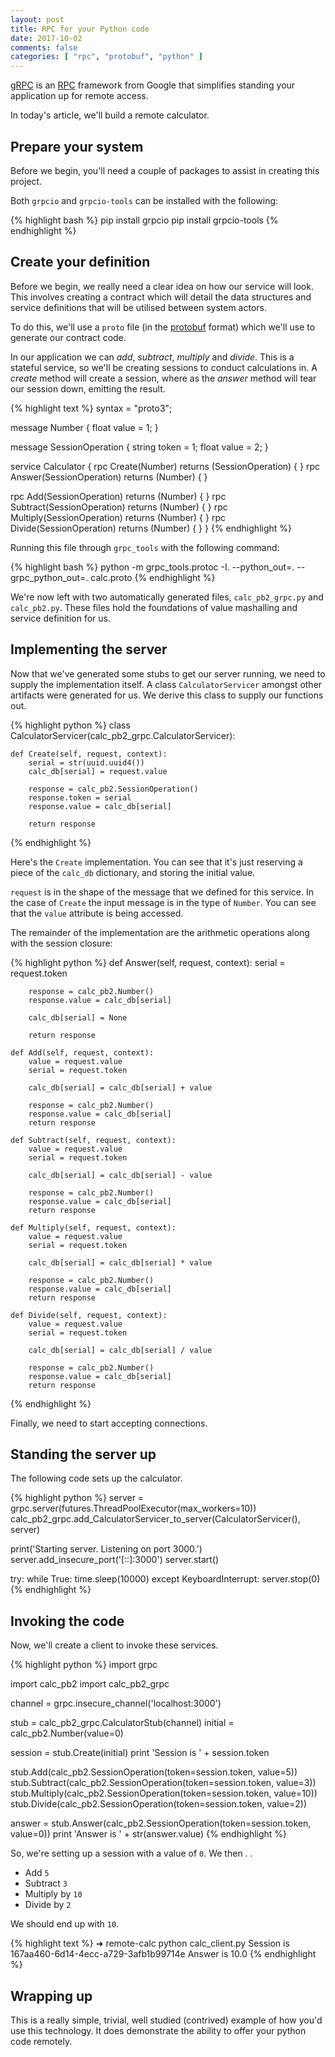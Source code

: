 ```yaml
---
layout: post
title: RPC for your Python code
date: 2017-10-02
comments: false
categories: [ "rpc", "protobuf", "python" ]
---
```


[gRPC](https://grpc.io/) is an [RPC](https://en.wikipedia.org/wiki/Remote_procedure_call) framework from Google that simplifies standing your application up for remote access.

In today's article, we'll build a remote calculator.

## Prepare your system

Before we begin, you'll need a couple of packages to assist in creating this project. 

Both `grpcio` and `grpcio-tools` can be installed with the following:

{% highlight bash %}
pip install grpcio
pip install grpcio-tools
{% endhighlight %}

## Create your definition

Before we begin, we really need a clear idea on how our service will look. This involves creating a contract which will detail the data structures and service definitions that will be utilised between system actors.

To do this, we'll use a `proto` file (in the [protobuf](https://github.com/google/protobuf) format) which we'll use to generate our contract code.

In our application we can *add*, *subtract*, *multiply* and *divide*. This is a stateful service, so we'll be creating sessions to conduct calculations in. A *create* method will create a session, where as the *answer* method will tear our session down, emitting the result.

{% highlight text %}
syntax = "proto3";

message Number {
  float value = 1;
}

message SessionOperation {
  string token = 1;
  float value = 2;
}

service Calculator {
  rpc Create(Number) returns (SessionOperation) { }
  rpc Answer(SessionOperation) returns (Number) { }

  rpc Add(SessionOperation) returns (Number) { }
  rpc Subtract(SessionOperation) returns (Number) { }
  rpc Multiply(SessionOperation) returns (Number) { }
  rpc Divide(SessionOperation) returns (Number) { }
}
{% endhighlight %}

Running this file through `grpc_tools` with the following command:

{% highlight bash %}
python -m grpc_tools.protoc -I. --python_out=. --grpc_python_out=. calc.proto
{% endhighlight %}

We're now left with two automatically generated files, `calc_pb2_grpc.py` and `calc_pb2.py`. These files hold the foundations of value mashalling and service definition for us.

## Implementing the server

Now that we've generated some stubs to get our server running, we need to supply the implementation itself. A class `CalculatorServicer` amongst other artifacts were generated for us. We derive this class to supply our functions out.

{% highlight python %}
class CalculatorServicer(calc_pb2_grpc.CalculatorServicer):

    def Create(self, request, context):
        serial = str(uuid.uuid4())
        calc_db[serial] = request.value

        response = calc_pb2.SessionOperation()
        response.token = serial
        response.value = calc_db[serial]

        return response
{% endhighlight %}

Here's the `Create` implementation. You can see that it's just reserving a piece of the `calc_db` dictionary, and storing the initial value.

`request` is in the shape of the message that we defined for this service. In the case of `Create` the input message is in the type of `Number`. You can see that the `value` attribute is being accessed.

The remainder of the implementation are the arithmetic operations along with the session closure:

{% highlight python %}
    def Answer(self, request, context):
        serial = request.token

        response = calc_pb2.Number()
        response.value = calc_db[serial]

        calc_db[serial] = None

        return response

    def Add(self, request, context):
        value = request.value
        serial = request.token

        calc_db[serial] = calc_db[serial] + value        

        response = calc_pb2.Number()
        response.value = calc_db[serial]
        return response

    def Subtract(self, request, context):
        value = request.value
        serial = request.token

        calc_db[serial] = calc_db[serial] - value        

        response = calc_pb2.Number()
        response.value = calc_db[serial]
        return response

    def Multiply(self, request, context):
        value = request.value
        serial = request.token

        calc_db[serial] = calc_db[serial] * value        

        response = calc_pb2.Number()
        response.value = calc_db[serial]
        return response

    def Divide(self, request, context):
        value = request.value
        serial = request.token

        calc_db[serial] = calc_db[serial] / value        

        response = calc_pb2.Number()
        response.value = calc_db[serial]
        return response
{% endhighlight %}

Finally, we need to start accepting connections.

## Standing the server up

The following code sets up the calculator.

{% highlight python %}
server = grpc.server(futures.ThreadPoolExecutor(max_workers=10))
calc_pb2_grpc.add_CalculatorServicer_to_server(CalculatorServicer(), server)

print('Starting server. Listening on port 3000.')
server.add_insecure_port('[::]:3000')
server.start()

try:
    while True:
        time.sleep(10000)
except KeyboardInterrupt:
    server.stop(0)
{% endhighlight %}

## Invoking the code

Now, we'll create a client to invoke these services.

{% highlight python %}
import grpc

import calc_pb2
import calc_pb2_grpc

channel = grpc.insecure_channel('localhost:3000')

stub = calc_pb2_grpc.CalculatorStub(channel)
initial = calc_pb2.Number(value=0)

session = stub.Create(initial)
print 'Session is ' + session.token

stub.Add(calc_pb2.SessionOperation(token=session.token, value=5))
stub.Subtract(calc_pb2.SessionOperation(token=session.token, value=3))
stub.Multiply(calc_pb2.SessionOperation(token=session.token, value=10))
stub.Divide(calc_pb2.SessionOperation(token=session.token, value=2))

answer = stub.Answer(calc_pb2.SessionOperation(token=session.token, value=0))
print 'Answer is ' + str(answer.value)
{% endhighlight %}

So, we're setting up a session with a value of `0`. We then . . 

* Add `5`
* Subtract `3`
* Multiply by `10`
* Divide by `2`

We should end up with `10`.

{% highlight text %}
➜  remote-calc python calc_client.py
Session is 167aa460-6d14-4ecc-a729-3afb1b99714e
Answer is 10.0
{% endhighlight %}

## Wrapping up

This is a really simple, trivial, well studied (contrived) example of how you'd use this technology. It does demonstrate the ability to offer your python code remotely.

